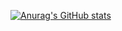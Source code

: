 [![Anurag's GitHub stats](https://github-readme-stats.vercel.app/api?username=AnswerYYY)](https://github.com/anuraghazra/github-readme-stats)

